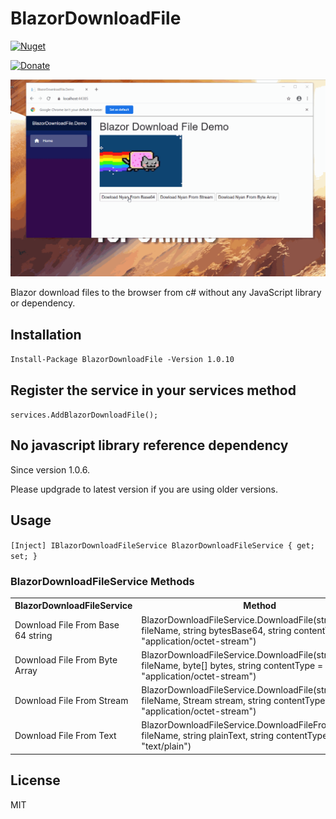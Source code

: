 # BlazorDownloadFile

[![Nuget](https://buildstats.info/nuget/BlazorDownloadFile?v=1.0.10)](https://www.nuget.org/packages/BlazorDownloadFile)

[![Donate](https://img.shields.io/badge/Donate-PayPal-green.svg)](https://www.paypal.com/cgi-bin/webscr?cmd=_s-xclick&hosted_button_id=RSE2NMEG3F7QU&source=url)

![](BlazorDownloadFileDemo.gif)

Blazor download files to the browser from c# without any JavaScript library or dependency.

## Installation

`Install-Package BlazorDownloadFile -Version 1.0.10`

## Register the service in your services method

`services.AddBlazorDownloadFile();`

## No javascript library reference dependency

Since version 1.0.6. 

Please updgrade to latest version if you are using older versions.

## Usage

`[Inject] IBlazorDownloadFileService BlazorDownloadFileService { get; set; }`

### BlazorDownloadFileService Methods

<table>
	<tr>
		<th>BlazorDownloadFileService</th>
		<th>Method</th>
	</tr>
	<tr>
		<td>Download File From Base 64 string</td>
		<td>BlazorDownloadFileService.DownloadFile(string fileName, string bytesBase64, string contentType = "application/octet-stream")</td>
	</tr>
	<tr>
		<td>Download File From Byte Array</td>
		<td>BlazorDownloadFileService.DownloadFile(string fileName, byte[] bytes, string contentType = "application/octet-stream")</td>
	</tr>
	<tr>
		<td>Download File From Stream</td>
		<td>BlazorDownloadFileService.DownloadFile(string fileName, Stream stream, string contentType = "application/octet-stream")</td>
	</tr>
	<tr>
		<td>Download File From Text</td>
		<td>BlazorDownloadFileService.DownloadFileFromText(string fileName, string plainText, string contentType = "text/plain")</td>
	</tr>
</table>


## License
MIT
